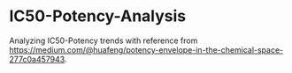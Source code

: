 # IC50-Potency-Analysis
Analyzing IC50-Potency trends with reference from https://medium.com/@huafeng/potency-envelope-in-the-chemical-space-277c0a457943.
